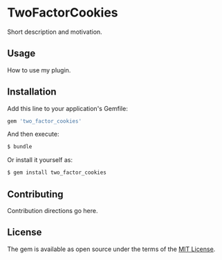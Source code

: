 # TwoFactorCookies
Short description and motivation.

## Usage
How to use my plugin.

## Installation
Add this line to your application's Gemfile:

```ruby
gem 'two_factor_cookies'
```

And then execute:
```bash
$ bundle
```

Or install it yourself as:
```bash
$ gem install two_factor_cookies
```

## Contributing
Contribution directions go here.

## License
The gem is available as open source under the terms of the [MIT License](https://opensource.org/licenses/MIT).
